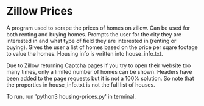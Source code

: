 # Zillow Prices
A program used to scrape the prices of homes on zillow. Can be used for both renting and buying homes. Prompts the user for the city they are interested in and what type of field they are interested in (renting or buying). Gives the user a list of homes based on the price per sqare footage to value the homes. Housing info
is written into house_info.txt. 

Due to Zillow returning Captcha pages if you try to open their website too many times, only a limited number of homes can be shown. Headers have been added to the page requests but it is not a 100% solution. So note that the properties in house_info.txt is not the full list of houses. 

To run, run 'python3 housing-prices.py' in terminal.
